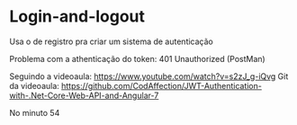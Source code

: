# Login-and-logout

Usa o de registro pra criar um sistema de autenticação

Problema com a athenticação do token: 401 Unauthorized (PostMan)

Seguindo a videoaula: https://www.youtube.com/watch?v=s2zJ_g-iQvg
Git da videoaula: https://github.com/CodAffection/JWT-Authentication-with-.Net-Core-Web-API-and-Angular-7

No minuto 54
